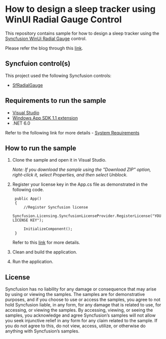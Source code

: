 # How to design a sleep tracker using WinUI Radial Gauge Control
This repository contains sample for how to design a sleep tracker using the [Syncfusion WinUi Radial Gauge](https://help.syncfusion.com/winui/radial-gauge/getting-started) control.

Please refer the blog through this [link]().

## Syncfuion control(s)

This project used the following Syncfusion controls:
* [SfRadialGauge](https://www.syncfusion.com/winui-controls/radial-gauge)

## Requirements to run the sample

* [Visual Studio](https://visualstudio.microsoft.com/downloads/)
* [Windows App SDK 1.1 extension](https://docs.microsoft.com/en-us/windows/apps/windows-app-sdk/stable-channel#version-11)
* .NET 6.0

Refer to the following link for more details - [System Requirements](https://help.syncfusion.com/winui/system-requirements)

## How to run the sample

1. Clone the sample and open it in Visual Studio.

   *Note: If you download the sample using the "Download ZIP" option, right-click it, select Properties, and then select Unblock.*

2. Register your license key in the App.cs file as demonstrated in the following code.

        public App()
        {
            //Register Syncfusion license
            Syncfusion.Licensing.SyncfusionLicenseProvider.RegisterLicense("YOUR LICENSE KEY");

            InitializeComponent();
        }

    Refer to this [link](https://help.syncfusion.com/winui/licensing/overview) for more details.

3. Clean and build the application.

4. Run the application.

## License

Syncfusion has no liability for any damage or consequence that may arise by using or viewing the samples. The samples are for demonstrative purposes, and if you choose to use or access the samples, you agree to not hold Syncfusion liable, in any form, for any damage that is related to use, for accessing, or viewing the samples. By accessing, viewing, or seeing the samples, you acknowledge and agree Syncfusion’s samples will not allow you seek injunctive relief in any form for any claim related to the sample. If you do not agree to this, do not view, access, utilize, or otherwise do anything with Syncfusion’s samples.
